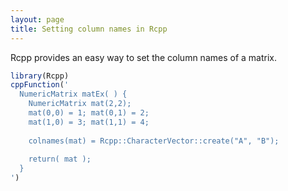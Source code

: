 ```yaml
---
layout: page
title: Setting column names in Rcpp
---
```


Rcpp provides an easy way to set the column names of a matrix.

```r
library(Rcpp)
cppFunction('
  NumericMatrix matEx( ) {
    NumericMatrix mat(2,2);
    mat(0,0) = 1; mat(0,1) = 2;
    mat(1,0) = 3; mat(1,1) = 4;
    
    colnames(mat) = Rcpp::CharacterVector::create("A", "B");
    
    return( mat );
  }
')
```
